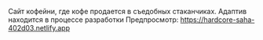 Сайт кофейни, где кофе продается в съедобных стаканчиках. Адаптив находится в процессе разработки    Предпросмотр: https://hardcore-saha-402d03.netlify.app
